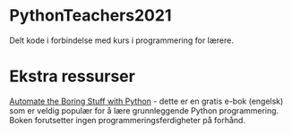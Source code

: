 # PythonTeachers2021
Delt kode i forbindelse med kurs i programmering for lærere.





# Ekstra ressurser
[Automate the Boring Stuff with Python](https://automatetheboringstuff.com/ "Automate the Boring Stuff with Python") - dette er en gratis e-bok (engelsk) som er veldig populær for å lære grunnleggende Python programmering. Boken forutsetter ingen programmeringsferdigheter på forhånd.






